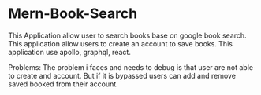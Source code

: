# Mern-Book-Search
This Application allow user to search books base on google book search. This application allow users to create an account to save books. This application use apollo, graphql, react. 

Problems:
The problem i faces and needs to debug is that user are not able to create and account. But if it is bypassed users can add and remove saved booked from their account.